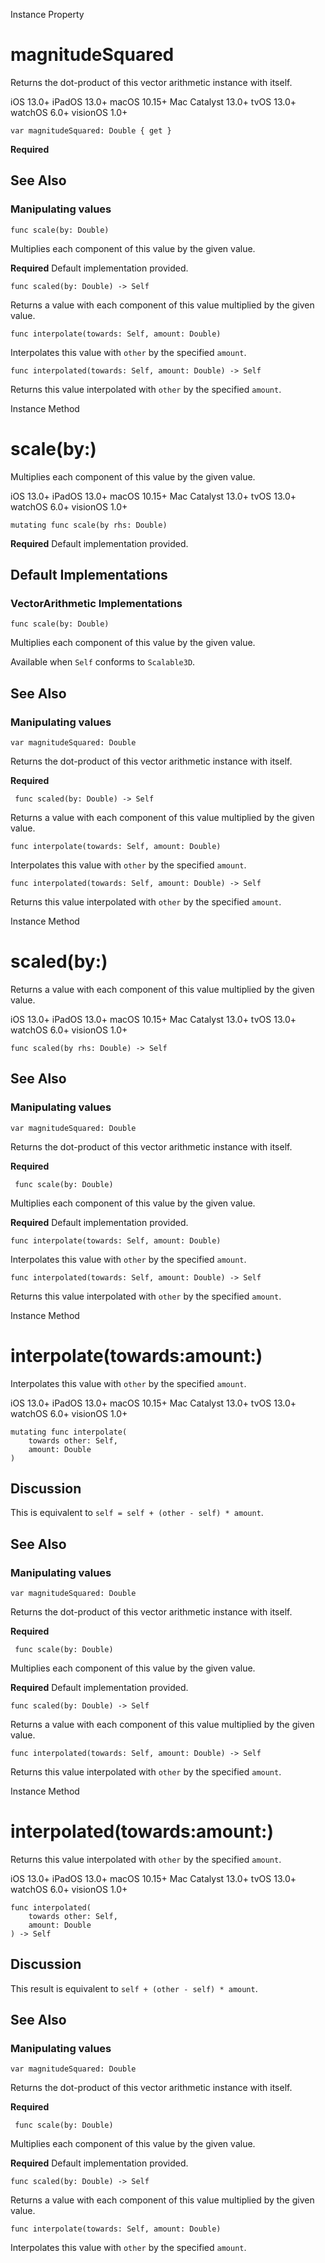 Instance Property

# magnitudeSquared

Returns the dot-product of this vector arithmetic instance with itself.

iOS 13.0+  iPadOS 13.0+  macOS 10.15+  Mac Catalyst 13.0+  tvOS 13.0+  watchOS
6.0+  visionOS 1.0+

    
    
    var magnitudeSquared: Double { get }

**Required**

## See Also

### Manipulating values

`func scale(by: Double)`

Multiplies each component of this value by the given value.

**Required** Default implementation provided.

`func scaled(by: Double) -> Self`

Returns a value with each component of this value multiplied by the given
value.

`func interpolate(towards: Self, amount: Double)`

Interpolates this value with `other` by the specified `amount`.

`func interpolated(towards: Self, amount: Double) -> Self`

Returns this value interpolated with `other` by the specified `amount`.

Instance Method

# scale(by:)

Multiplies each component of this value by the given value.

iOS 13.0+  iPadOS 13.0+  macOS 10.15+  Mac Catalyst 13.0+  tvOS 13.0+  watchOS
6.0+  visionOS 1.0+

    
    
    mutating func scale(by rhs: Double)

**Required** Default implementation provided.

## Default Implementations

### VectorArithmetic Implementations

`func scale(by: Double)`

Multiplies each component of this value by the given value.

Available when `Self` conforms to `Scalable3D`.

## See Also

### Manipulating values

`var magnitudeSquared: Double`

Returns the dot-product of this vector arithmetic instance with itself.

**Required**

` func scaled(by: Double) -> Self`

Returns a value with each component of this value multiplied by the given
value.

`func interpolate(towards: Self, amount: Double)`

Interpolates this value with `other` by the specified `amount`.

`func interpolated(towards: Self, amount: Double) -> Self`

Returns this value interpolated with `other` by the specified `amount`.

Instance Method

# scaled(by:)

Returns a value with each component of this value multiplied by the given
value.

iOS 13.0+  iPadOS 13.0+  macOS 10.15+  Mac Catalyst 13.0+  tvOS 13.0+  watchOS
6.0+  visionOS 1.0+

    
    
    func scaled(by rhs: Double) -> Self

## See Also

### Manipulating values

`var magnitudeSquared: Double`

Returns the dot-product of this vector arithmetic instance with itself.

**Required**

` func scale(by: Double)`

Multiplies each component of this value by the given value.

**Required** Default implementation provided.

`func interpolate(towards: Self, amount: Double)`

Interpolates this value with `other` by the specified `amount`.

`func interpolated(towards: Self, amount: Double) -> Self`

Returns this value interpolated with `other` by the specified `amount`.

Instance Method

# interpolate(towards:amount:)

Interpolates this value with `other` by the specified `amount`.

iOS 13.0+  iPadOS 13.0+  macOS 10.15+  Mac Catalyst 13.0+  tvOS 13.0+  watchOS
6.0+  visionOS 1.0+

    
    
    mutating func interpolate(
        towards other: Self,
        amount: Double
    )

## Discussion

This is equivalent to `self = self + (other - self) * amount`.

## See Also

### Manipulating values

`var magnitudeSquared: Double`

Returns the dot-product of this vector arithmetic instance with itself.

**Required**

` func scale(by: Double)`

Multiplies each component of this value by the given value.

**Required** Default implementation provided.

`func scaled(by: Double) -> Self`

Returns a value with each component of this value multiplied by the given
value.

`func interpolated(towards: Self, amount: Double) -> Self`

Returns this value interpolated with `other` by the specified `amount`.

Instance Method

# interpolated(towards:amount:)

Returns this value interpolated with `other` by the specified `amount`.

iOS 13.0+  iPadOS 13.0+  macOS 10.15+  Mac Catalyst 13.0+  tvOS 13.0+  watchOS
6.0+  visionOS 1.0+

    
    
    func interpolated(
        towards other: Self,
        amount: Double
    ) -> Self

## Discussion

This result is equivalent to `self + (other - self) * amount`.

## See Also

### Manipulating values

`var magnitudeSquared: Double`

Returns the dot-product of this vector arithmetic instance with itself.

**Required**

` func scale(by: Double)`

Multiplies each component of this value by the given value.

**Required** Default implementation provided.

`func scaled(by: Double) -> Self`

Returns a value with each component of this value multiplied by the given
value.

`func interpolate(towards: Self, amount: Double)`

Interpolates this value with `other` by the specified `amount`.

